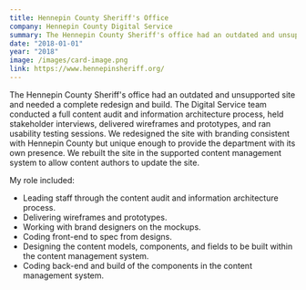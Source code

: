 ```yaml
---
title: Hennepin County Sheriff's Office
company: Hennepin County Digital Service
summary: The Hennepin County Sheriff's office had an outdated and unsupported site and needed a full site redesign and build.
date: "2018-01-01"
year: "2018"
image: /images/card-image.png
link: https://www.hennepinsheriff.org/
---
```

The Hennepin County Sheriff's office had an outdated and unsupported site and needed a complete redesign and build. The Digital Service team conducted a full content audit and information architecture process, held stakeholder interviews, delivered wireframes and prototypes, and ran usability testing sessions. We redesigned the site with branding consistent with Hennepin County but unique enough to provide the department with its own presence. We rebuilt the site in the supported content management system to allow content authors to update the site.

<p class="toggle-role">My role included:</p>

- Leading staff through the content audit and information architecture process.
- Delivering wireframes and prototypes.
- Working with brand designers on the mockups.
- Coding front-end to spec from designs.
- Designing the content models, components, and fields to be built within the content management system.
- Coding back-end and build of the components in the content management system.